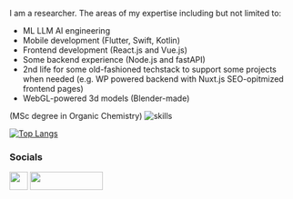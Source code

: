 I am a researcher. The areas of my expertise including but not limited to:
* ML LLM AI engineering
* Mobile development (Flutter, Swift, Kotlin)
* Frontend development (React.js and Vue.js)
* Some backend experience (Node.js and fastAPI)
* 2nd life for some old-fashioned techstack to support some projects when needed (e.g. WP powered backend with Nuxt.js SEO-opitmized frontend pages)
* WebGL-powered 3d models (Blender-made)

(MSc degree in Organic Chemistry)
![skills](https://skillicons.dev/icons?i=swift,androidstudio,flutter,kotlin,react,vuejs,docker,fastapi,git,github,linux,nginx,php,py,nodejs,sqlite,selenium,vim,vscode,vite,ts)

[![Top Langs](https://github-readme-stats.vercel.app/api/top-langs/?username=gubnota&layout=donut-vertical&langs_count=5&hide=html,css,javascript,hack,shell,ruby)](https://github.com/anuraghazra/github-readme-stats)

### Socials

<p align="left">
<a href="https://t.me/gubnota" target="_blank" rel="noreferrer"><img src="https://upload.wikimedia.org/wikipedia/commons/thumb/8/83/Telegram_2019_Logo.svg/1024px-Telegram_2019_Logo.svg.png" width="32" height="32" /></a>
<a href="https://kaggle.com/larrymoore" target="_blank" rel="noreferrer"> <img src="https://kaggle.com/static/images/site-logo.svg" width="128" height="32"  /> </a>
</p>
